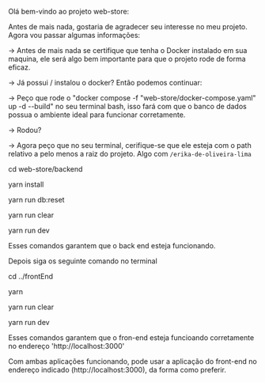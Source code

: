 Olá bem-vindo ao projeto web-store:

Antes de mais nada, gostaria de agradecer seu interesse no meu projeto. Agora vou passar algumas informações:

-> Antes de mais nada se certifique que tenha o Docker instalado em sua maquina, ele será algo bem importante para que o projeto rode de forma eficaz.

-> Já possui / instalou o docker? Então podemos continuar:

-> Peço que rode o "docker compose -f "web-store/docker-compose.yaml" up -d --build" no seu terminal bash, isso fará com que o banco de dados possua o ambiente ideal para funcionar corretamente.

-> Rodou?

-> Agora peço que no seu terminal, cerifique-se que ele esteja com o path relativo a pelo menos a raiz do projeto. Algo com `/erika-de-oliveira-lima`

cd web-store/backend

yarn install

yarn run db:reset

yarn run clear

yarn run dev

Esses comandos garantem que o back end esteja funcionando.

Depois siga os seguinte comando no terminal

cd ../frontEnd

yarn

yarn run clear

yarn run dev

Esses comandos garantem que o fron-end esteja funcioando corretamente no endereço 'http://localhost:3000'

Com ambas aplicações funcionando, pode usar a aplicação do front-end no endereço indicado (http://localhost:3000), da forma como preferir.

